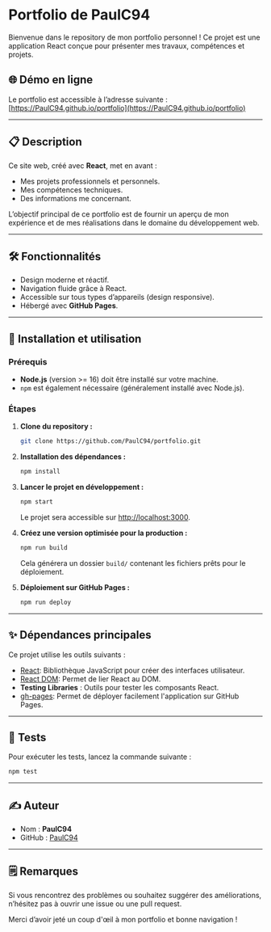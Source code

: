 # Portfolio de PaulC94

Bienvenue dans le repository de mon portfolio personnel ! Ce projet est une application React conçue pour présenter mes travaux, compétences et projets.

## 🌐 Démo en ligne

Le portfolio est accessible à l’adresse suivante :  
[https://PaulC94.github.io/portfolio](https://PaulC94.github.io/portfolio)

---

## 📋 Description

Ce site web, créé avec **React**, met en avant :
- Mes projets professionnels et personnels.
- Mes compétences techniques.
- Des informations me concernant.

L’objectif principal de ce portfolio est de fournir un aperçu de mon expérience et de mes réalisations dans le domaine du développement web.

---

## 🛠️ Fonctionnalités

- Design moderne et réactif.
- Navigation fluide grâce à React.
- Accessible sur tous types d’appareils (design responsive).
- Hébergé avec **GitHub Pages**.

---

## 🚀 Installation et utilisation

### Prérequis
- **Node.js** (version >= 16) doit être installé sur votre machine.
- `npm` est également nécessaire (généralement installé avec Node.js).

### Étapes

1. **Clone du repository :**
   ```bash
   git clone https://github.com/PaulC94/portfolio.git
   ```
2. **Installation des dépendances :**
   ```bash
   npm install
   ```
3. **Lancer le projet en développement :**
   ```bash
   npm start
   ```
   Le projet sera accessible sur [http://localhost:3000](http://localhost:3000).

4. **Créez une version optimisée pour la production :**
   ```bash
   npm run build
   ```
   Cela générera un dossier `build/` contenant les fichiers prêts pour le déploiement.

5. **Déploiement sur GitHub Pages :**
   ```bash
   npm run deploy
   ```

---

## ✨ Dépendances principales

Ce projet utilise les outils suivants :
- [React](https://react.dev/): Bibliothèque JavaScript pour créer des interfaces utilisateur.
- [React DOM](https://react.dev/reference/react-dom): Permet de lier React au DOM.
- **Testing Libraries** : Outils pour tester les composants React.
- [gh-pages](https://github.com/tschaub/gh-pages): Permet de déployer facilement l'application sur GitHub Pages.

---

## 🧪 Tests

Pour exécuter les tests, lancez la commande suivante :
```bash
npm test
```

---

## ✍️ Auteur

- Nom : **PaulC94**
- GitHub : [PaulC94](https://github.com/PaulC94)

---

## 🗒️ Remarques

Si vous rencontrez des problèmes ou souhaitez suggérer des améliorations, n’hésitez pas à ouvrir une issue ou une pull request.

Merci d’avoir jeté un coup d'œil à mon portfolio et bonne navigation !
